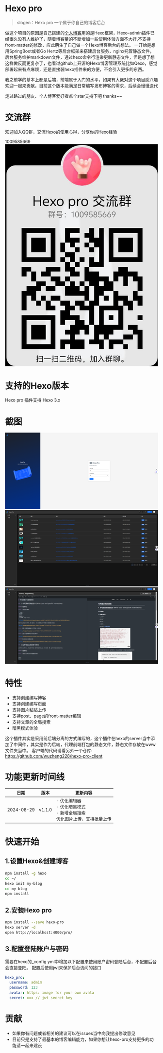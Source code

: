 # Hexo pro
> slogen：Hexo pro 一个属于你自己的博客后台
>

做这个项目的原因是自己搭建的[个人博客](https://www.wzfry.com/)用的是Hexo框架，Hexo-admin插件已经很久没有人维护了，随着博客量的不断增加一些使用体验方面不大好,不支持front-matter的修改，应此萌生了自己做一个Hexo博客后台的想法。
一开始是想用SpringBoot或者Go Hertz等后台框架来搭建后台服务，nginx托管静态文件，后台服务维护markdown文件，通过hexo命令行渲染更新静态文件，但是想了想这样做反而更复杂了，也看过github上开源的Hexo博客管理系统比如Qexo，感觉部署起来有点麻烦，还是直接装hexo插件来的方便，不会引入更多的东西。

我之前学的基本上都是后端，前端属于入门的水平，如果有大佬对这个项目感兴趣欢迎一起来贡献，目前这个版本能满足日常编写发布博客的需求，后续会慢慢迭代

走过路过的朋友、个人博客爱好者点个star支持下吧 thanks~~

# 交流群
欢迎加入QQ群，交流Hexo的使用心得，分享你的Hexo经验

1009585669
![qq group](docs/qq-group.png?raw=true)

# 支持的Hexo版本
Hexo pro 插件支持 Hexo 3.x
# 截图
![posts view](docs/login-page.png?raw=true)
![posts view](docs/home-page.png?raw=true)
![posts view](docs/editor-page.png?raw=true)

# 特性
- 支持创建编写博客
- 支持创建编写页面
- 支持图片粘贴上传
- 支持post、page的front-matter编辑
- 支持文章的全局搜索
- 暗黑模式体验

这个插件其实是采用前后端分离的方式编写的，这个插件在hexo的server当中添加了中间件，其实是作为后端，代理前端打包的静态文件，静态文件存放在www文件夹当中。
客户端的代码请看另外一个仓库: https://github.com/wuzheng228/hexo-pro-client

# 功能更新时间线
| 日期       | 版本   | 更新内容                                                                        |
| ---------- | ------ | ------------------------------------------------------------------------------- |
| 2024-08-29 | v1.1.0 | - 优化编辑器<br>- 优化暗黑模式<br>- 新增全局搜索<br> 优化图片上传，支持批量上传 |

# 快速开始
## 1.设置Hexo&创建博客
```sh
npm install -g hexo
cd ~/
hexo init my-blog
cd my-blog
npm install
```
## 2.安装Hexo pro
```sh
npm install --save hexo-pro
hexo server -d
open http://localhost:4000/pro/
```
## 3.配置登陆账户与密码
需要在hexo的_config.yml中增加以下配置来使用账户密码登陆后台，不配置后台会直接登陆。
配置后使用jwt来保护后台访问的接口
```yml
hexo_pro:
  username: admim
  password: 123
  avatar: https: image for your own avata
  secret: xxx // jwt secret key
```
# 贡献
- 如果你有问题或者相关的建议可以在issues当中向我提出修改意见
- 目前只是支持了最基本的博客编辑能力，如果你想让hexo-pro支持更多的功能请一起来建设